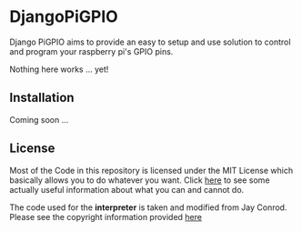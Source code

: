 # DjangoPiGPIO
Django PiGPIO aims to provide an easy to setup and use solution to control and program your raspberry pi's GPIO pins.

Nothing here works ... yet!

## Installation
Coming soon ...


## License
Most of the Code in this repository is licensed under the MIT License which basically allows you to do whatever you want.
Click [here](https://github.com/vabene1111/Django-PiGPIO/blob/master/LICENSE.md) to see some actually useful information 
about what you can and cannot do.

The code used for the **interpreter** is taken and modified from Jay Conrod. Please see the
copyright information provided [here](https://github.com/vabene1111/Django-PiGPIO/blob/master/PiGPIO/interpreter/COPYRIGHT.md)